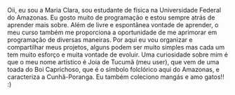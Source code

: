 Oii, eu sou a Maria Clara, sou estudante de física na Universidade Federal do Amazonas. Eu gosto muito de programação e estou sempre atrás de aprender
mais sobre. Além de livre e espontânea vontade de aprender, o meu curso também me proporciona a oportunidade de me aprimorar em programação de diversas
maneiras. Por aqui eu vou organizar e compartilhar meus projetos, alguns podem ser muito simples mas cada um tem muito esforço e muita vontade de evoluir. 
Uma curiosidade sobre mim é que o meu nome artístico é Joia de Tucumã (meu user), que vem de uma toada do Boi Caprichoso, que é o símbolo folclórico
aqui do Amazonas, e caracteriza a Cunhã-Poranga. Eu também coleciono mangás e amo gatos!! :)
